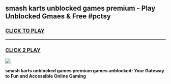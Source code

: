 
## smash karts unblocked games premium - Play Unblocked Gmaes & Free #pctsy
<h3>
<a href="https://news.freeplayer.one?title=smash_karts_unblocked_games_premium&ref=03M">CLICK TO PLAY</a></h3>
<hr>

<h3>
<a href="https://news.freeplayer.one?title=smash_karts_unblocked_games_premium&ref=03M">CLICK 2 PLAY</a>
  
</h3>

<a href="https://news.freeplayer.one?title=smash_karts_unblocked_games_premium&ref=03M"><img src="https://clearcache.store/games.png"></a>


**smash karts unblocked games premium games unblocked: Your Gateway to Fun and Accessible Online Gaming**
